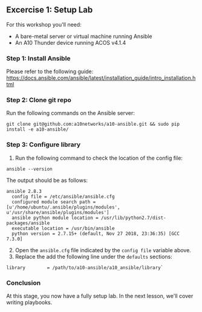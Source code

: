## Excercise 1: Setup Lab
For this workshop you'll need:
- A bare-metal server or virtual machine running Ansible
- An A10 Thunder device running ACOS v4.1.4

### Step 1: Install Ansible
Please refer to the following guide: https://docs.ansible.com/ansible/latest/installation_guide/intro_installation.html

### Step 2: Clone git repo
Run the following commands on the Ansible server:
```
git clone git@github.com:a10networks/a10-ansible.git && sudo pip install -e a10-ansible/
```

### Step 3: Configure library
1. Run the following command to check the location of the config file:
```
ansible --version
```
The output should be as follows:
```
ansible 2.8.3
  config file = /etc/ansible/ansible.cfg
  configured module search path = [u'/home/ubuntu/.ansible/plugins/modules', u'/usr/share/ansible/plugins/modules']
  ansible python module location = /usr/lib/python2.7/dist-packages/ansible
  executable location = /usr/bin/ansible
  python version = 2.7.15+ (default, Nov 27 2018, 23:36:35) [GCC 7.3.0]
```

2. Open the `ansible.cfg` file indicated by the `config file` variable above.
3. Replace the add the following line under the `defaults` sections:
```
library        = /path/to/a10-ansible/a10_ansible/library`
```

### Conclusion
At this stage, you now have a fully setup lab. In the next lesson, we'll cover writing playbooks.
